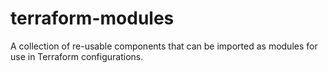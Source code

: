 # terraform-modules
A collection of re-usable components that can be imported as modules for use in Terraform configurations.

